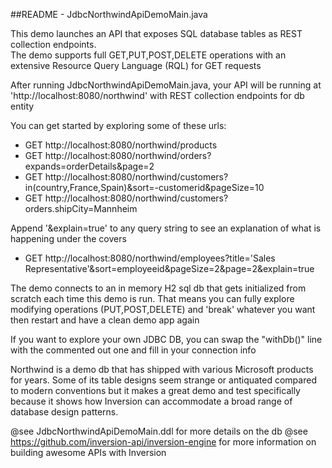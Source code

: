 
##README - JdbcNorthwindApiDemoMain.java

This demo launches an API that exposes SQL database tables as REST collection endpoints.  
The demo supports full GET,PUT,POST,DELETE operations with an extensive Resource Query Language
(RQL) for GET requests

After running JdbcNorthwindApiDemoMain.java, your API will be running at 
'http://localhost:8080/northwind' with REST collection endpoints for db entity

You can get started by exploring some of these urls:
  - GET http://localhost:8080/northwind/products
  - GET http://localhost:8080/northwind/orders?expands=orderDetails&page=2
  - GET http://localhost:8080/northwind/customers?in(country,France,Spain)&sort=-customerid&pageSize=10
  - GET http://localhost:8080/northwind/customers?orders.shipCity=Mannheim

Append '&explain=true' to any query string to see an explanation of what is happening under the covers
  - GET http://localhost:8080/northwind/employees?title='Sales Representative'&sort=employeeid&pageSize=2&page=2&explain=true


The demo connects to an in memory H2 sql db that gets initialized from scratch each time this 
demo is run.  That means you can fully explore modifying operations (PUT,POST,DELETE) and 'break'
whatever you want then restart and have a clean demo app again

If you want to explore your own JDBC DB, you can swap the "withDb()" line with the commented
out one and fill in your connection info

Northwind is a demo db that has shipped with various Microsoft products for years. Some of 
its table designs seem strange or antiquated  compared to modern conventions but it makes a great 
demo and test specifically because it shows how Inversion can accommodate a broad range of 
database design patterns.  

@see JdbcNorthwindApiDemoMain.ddl for more details on the db
@see https://github.com/inversion-api/inversion-engine for more information on building awesome APIs with Inversion

